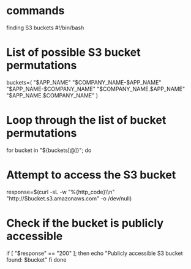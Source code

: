 # commands
finding S3 buckets 
#!/bin/bash

# List of possible S3 bucket permutations
buckets=(
  "$APP_NAME"
  "$COMPANY_NAME-$APP_NAME"
  "$APP_NAME-$COMPANY_NAME"
  "$COMPANY_NAME.$APP_NAME"
  "$APP_NAME.$COMPANY_NAME"
)

# Loop through the list of bucket permutations
for bucket in "${buckets[@]}"; do
  # Attempt to access the S3 bucket
  response=$(curl -sL -w "%{http_code}\\n" "http://$bucket.s3.amazonaws.com" -o /dev/null)

  # Check if the bucket is publicly accessible
  if [ "$response" == "200" ]; then
    echo "Publicly accessible S3 bucket found: $bucket"
  fi
done

